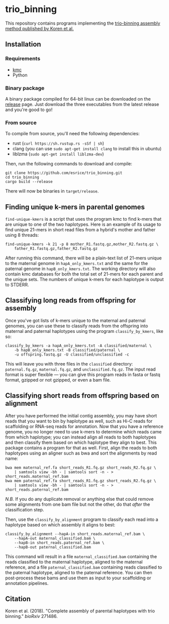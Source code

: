 # trio_binning
This repository contains programs implementing the [trio-binning assembly method published by Koren et al.](https://www.biorxiv.org/content/early/2018/02/26/271486)

## Installation
### Requirements
* [kmc](https://github.com/refresh-bio/KMC)
* Python

### Binary package
A binary package compiled for 64-bit linux can be downloaded on the [release](https://github.com/esrice/trio_binning/releases) page. Just download the three executables from the latest release and you're good to go!

### From source
To compile from source, you'll need the following dependencies:
* rust (`curl https://sh.rustup.rs -sSf | sh`)
* clang (you can use `sudo apt-get install clang` to install this in ubuntu)
* liblzma (`sudo apt-get install liblzma-dev`)

Then, run the following commands to download and compile:
```
git clone https://github.com/esrice/trio_binning.git
cd trio_binning
cargo build --release
```
There will now be binaries in `target/release`.

## Finding unique k-mers in parental genomes
`find-unique-kmers` is a script that uses the program kmc to find k-mers that
are unique to one of the two haplotypes. Here is an example of its usage to find
unique 21-mers in short read files from a hybrid's mother and father using 8
threads:

```
find-unique-kmers -k 21 -p 8 mother_R1.fastq.gz,mother_R2.fastq.gz \
    father_R1.fastq.gz,father_R2.fastq.gz
```

After running this command, there will be a plain-text list of 21-mers unique to
the maternal genome in `hapA_only_kmers.txt` and the same for the paternal
genome in `hapB_only_kmers.txt`. The working directory will also contain kmc
databases for both the total set of 21-mers for each parent and the unique sets.
The numbers of unique k-mers for each haplotype is output to STDERR.

## Classifying long reads from offspring for assembly
Once you've got lists of k-mers unique to the maternal and paternal genomes, you can use these to classify reads from the offspring into maternal and paternal haplotypes using the program `classify_by_kmers`, like so:

```
classify_by_kmers -a hapA_only_kmers.txt -A classified/maternal \
    -b hapB_only_kmers.txt -B classified/paternal \
    -u offspring.fastq.gz -U classified/unclassified -c
```

This will leave you with three files in the `classified` directory: `paternal.fq.gz`, `maternal.fq.gz`, and `unclassified.fq.gz`. The input read format is super flexible &mdash; you can give this program reads in fasta or fastq format, gzipped or not gzipped, or even a bam file.

## Classifying short reads from offspring based on alignment
After you have performed the initial contig assembly, you may have short reads
that you want to bin by haplotype as well, such as Hi-C reads for scaffolding
or RNA-seq reads for annotation. Now that you have a reference genome, you no
longer need to use k-mers to determine which reads came from which haplotype;
you can instead align all reads to both haplotypes and then classify them based
on which haplotype they align to best. This package contains a program for that
as well. First, align the reads to both haplotypes using an aligner such as bwa
and sort the alignments by read name:

```
bwa mem maternal_ref.fa short_reads_R1.fq.gz short_reads_R2.fq.gz \
    | samtools view -bh - | samtools sort -n - > short_reads.maternal_ref.bam
bwa mem paternal_ref.fa short_reads_R1.fq.gz short_reads_R2.fq.gz \
    | samtools view -bh - | samtools sort -n - > short_reads.paternal_ref.bam
```

*N.B.* If you do any duplicate removal or anything else that could remove some
alignments from one bam file but not the other, do that _after_ the
classification step.

Then, use the `classify_by_alignment` program to classify each read into a
haplotype based on which assembly it aligns to best:

```
classify_by_alignment --hapA-in short_reads.maternal_ref.bam \
    --hapA-out maternal_classified.bam \
    --hapB-in short_reads.paternal_ref.bam \
    --hapB-out paternal_classified.bam
```
This command will result in a file `maternal_classified.bam` containing the
reads classified to the maternal haplotype, aligned to the maternal reference,
and a file `paternal_classified.bam` containing reads classified to the
paternal haplotype, aligned to the paternal reference. You can then post-process
these bams and use them as input to your scaffolding or annotation pipelines.

## Citation
Koren et al. (2018). "Complete assembly of parental haplotypes with trio binning." _bioRxiv_ 271486.
